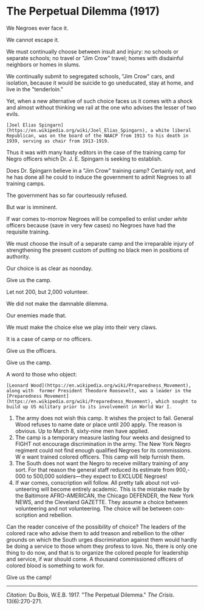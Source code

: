 <!--
title:   The Perpetual Dilemma
author:  Du Bois, W.E.B.
journal: The Crisis
year:    1917
volume:  13
issue:   6
pages:   270-271
-->
# The Perpetual Dilemma (1917)

We Negroes ever face it.

We cannot escape it.

We must continually choose between insult and injury: no schools or separate schools; no travel or "Jim Crow" travel; homes with disdainful neighbors or homes in slums.

We continually submit to segregated schools, "Jim Crow" cars, and isolation, because it would be suicide to go uneducated, stay at home, and live in the "tenderloin."

Yet, when a new alternative of such choice faces us it comes with a shock and almost without thinking we rail at the one who advises the lesser of two evils.

```{margin}
[Joel Elias Spingarn](https://en.wikipedia.org/wiki/Joel_Elias_Spingarn), a white liberal Republican, was on the board of the NAACP from 1913 to his death in 1939, serving as chair from 1913-1919.

```

Thus it was with many hasty edi­tors in the case of the training camp for Negro officers which Dr. J. E. Spingarn is seeking to establish.

Does Dr. Spingarn believe in a "Jim Crow" training camp? Certainly not, and he has done all he could to induce the government to admit Negroes to all training camps.

The government has so far courteously refused.

But war is imminent.

If war comes to-morrow Negroes will be compelled to enlist under *white* officers because (save in very few cases) no Negroes have had the requisite training.

We must choose the insult of a separate camp and the irreparable injury of strengthening the present custom of putting no black men in positions of authority.

Our choice is as clear as noonday.

Give us the camp.

Let not 200, but 2,000 volunteer.

We did not make the damnable dilemma.

Our enemies made that.

We must make the choice else we play into their very claws.

It is a case of camp or no officers.

Give us the officers.

Give us the camp.

A word to those who object:




```{margin}
[Leonard Wood](https://en.wikipedia.org/wiki/Preparedness_Movement), along with  former President Theodore Roosevelt, was a leader in the [Preparedness Movement](https://en.wikipedia.org/wiki/Preparedness_Movement), which sought to build up US military prior to its involvement in World War I.
```

1. The army does not wish this camp. It wishes the project to fail. General Wood refuses to name date or place until 200 apply. The reason is obvious. Up to March 8, sixty-nine men have applied.
2. The camp is a temporary measure lasting four weeks and designed to FIGHT not encourage discrimina­tion in the army. The New York Negro regiment could not find enough qualified Negroes for its commissions. W e want trained colored officers. This camp will help furnish them.
3. The South does not want the Negro to receive military training of any sort. For that reason the general staff reduced its estimate from 900,- 000 to 500,000 soldiers—they expect to EXCLUDE Negroes!
4. If war comes, conscription will follow. All pretty talk about not vol­unteering will become entirely aca­demic. This is the mistake made by the Baltimore AFRO-AMERICAN, the Chicago DEFENDER, the New York NEWS, and the Cleveland GAZETTE. They assume a choice between volunteering and not volunteer­ing. The choice will be between con­scription and rebellion.

Can the reader conceive of the pos­sibility of choice? The leaders of the colored race who advise them to add treason and rebellion to the other grounds on which the South urges discrimination against them would hardly be doing a service to those whom they profess to love. No, there is only one thing to do now, and that is to organize the colored people for leadership and service, if war should come. A thousand commissioned officers of colored blood is something to work for.

Give us the camp!


______________
*Citation:* Du Bois, W.E.B. 1917. "The Perpetual Dilemma." *The Crisis*. 13(6):270-271.
